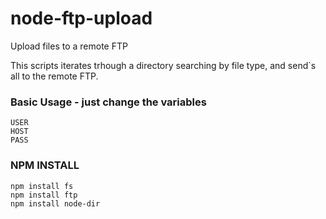 # node-ftp-upload
Upload files to a remote FTP

This scripts iterates trhough a directory searching by file type, and send`s all to the remote FTP.

### Basic Usage - just change the variables ###

    USER
    HOST
    PASS

### NPM INSTALL ###

    npm install fs
    npm install ftp
    npm install node-dir
